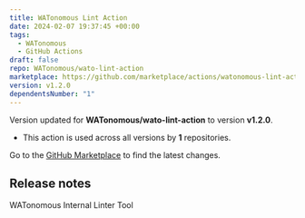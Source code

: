 ```yaml
---
title: WATonomous Lint Action
date: 2024-02-07 19:37:45 +00:00
tags:
  - WATonomous
  - GitHub Actions
draft: false
repo: WATonomous/wato-lint-action
marketplace: https://github.com/marketplace/actions/watonomous-lint-action
version: v1.2.0
dependentsNumber: "1"
---
```



Version updated for **WATonomous/wato-lint-action** to version **v1.2.0**.
- This action is used across all versions by **1** repositories.

Go to the [GitHub Marketplace](https://github.com/marketplace/actions/watonomous-lint-action) to find the latest changes.

## Release notes

WATonomous Internal Linter Tool
